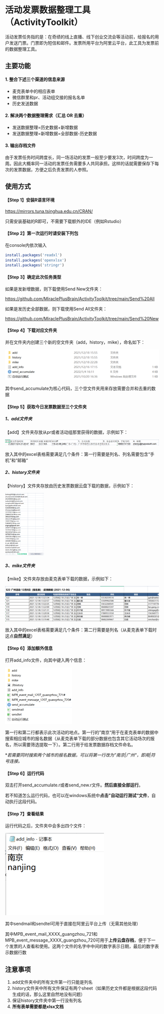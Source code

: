# 活动发票数据整理工具（ActivityToolkit）

活动发票任务指的是：在奇绩的线上直播、线下创业交流会等活动前，给报名的用户发送门票。门票即为短信和邮件。发票所用平台为阿里云平台，此工具为发票前的数据整理工具。



## 主要功能

#### 1. 整合下述三个渠道的信息来源

- 麦克表单中的相应表单
- 微信群里和pr、活动组交接的报名名单
- 历史发送数据

#### 2. 解决两个数据整理需求（汇总 OR 去重）

- 发送数据整理=历史数据+新增数据
- 发送数据整理=新增数据=全部数据-历史数据

#### 3. 输出存档文件

由于发票任务时间跨度长，同一场活动的发票一般至少要发3次，时间跨度为一周。因此大概率同一活动的发票任务需要多人共同承担。这样的话就需要保存下每次的发票数据，方便之后负责发票的人参照。



## 使用方式

#### 【Step 1】安装R语言环境

https://mirrors.tuna.tsinghua.edu.cn/CRAN/

只需安装基础的R即可，不需要下载额外的IDE（例如Rstudio）

#### 【Step 2】第一次运行时请安装下列包

在console内依次输入

```R
install.packages('readxl')
install.packages('openxlsx')
install.packages('stringr')
```

#### 【Step 3】确定此次任务类型

如果是发新增数据，则下载使用Send New文件夹：

https://github.com/MiraclePlusBrain/ActivityToolkit/tree/main/Send%20All

如果是发历史全部数据，则下载使用Send All文件夹：

https://github.com/MiraclePlusBrain/ActivityToolkit/tree/main/Send%20New

#### 【Step 4】下载对应文件夹

并在文件夹内创建三个新的空文件夹（add，history，mike），命名如下：

![image-20220105115541497](https://github.com/MiraclePlusBrain/ActivityToolkit/blob/main/image-storage/1.png)

其中send_accumulate为核心代码，三个空文件夹用来存放需要合并和去重的数据

#### 【Step 5】获取今日发票数据至三个文件夹

##### 1、add文件夹

【add】文件夹存放从pr或者活动组那里获得的数据，示例如下：

![image-20220105143738341](https://github.com/MiraclePlusBrain/ActivityToolkit/blob/main/image-storage/2.png)

放入其中的excel表格需要满足几个条件：第一行需要是列名、列名需要包含“手机”和“邮箱“

##### 2、history文件夹

【history】文件夹存放由历史发票数据云盘下载的数据，示例如下：

<img src="https://github.com/MiraclePlusBrain/ActivityToolkit/blob/main/image-storage/3.png" alt="image-20220105145048929" style="zoom: 25%;" />

##### 3、mike文件夹

【mike】文件夹存放由麦克表单下载的数据，示例如下：

![image-20220105145205686](https://github.com/MiraclePlusBrain/ActivityToolkit/blob/main/image-storage/4.png)

放入其中的excel表格需要满足几个条件：第二行需要是列名（从麦克表单下载时这点**自然满足**）

#### 【Step 6】添加额外信息

打开add_info文件，向其中键入两个信息：

<img src="https://github.com/MiraclePlusBrain/ActivityToolkit/blob/main/image-storage/5.png" alt="image-20220105151030056" style="zoom:50%;" />

第一行和第二行都表示此次活动的地点。第一行的”南京“用于在麦克表单的数据中搜索相应城市的报名数据（从麦克表单下载的部分数据也包含其它活动场次的报名，所以需要筛选提取一下）。第二行用于给发票数据存档文件命名。

**若需要同时搜索两个城市的报名数据，可以将第一行改为”南京|广州“，即用|符号连接。*

#### 【Step 6】运行代码

双击打开send_accumulate.r或者send_new.r文件。**然后直接全部运行**。

若不知道怎么运行代码，也可以在windows系统中**点击”自动运行测试“文件**，自动执行这段代码。

#### 【Step 7】查看结果

运行代码之后，文件夹中会多出四个文件：

<img src="https://github.com/MiraclePlusBrain/ActivityToolkit/blob/main/image-storage/6.png" alt="image-20220105145929378" style="zoom:80%;" />

其中sendmail和sendtel可用于直接在阿里云平台上传（无需其他处理）

其中MPB_event_mail_XXXX_guangzhou_721和MPB_event_message_XXXX_guangzhou_720可用于**上传云盘存档**，便于下一个发票的人查看和使用。这两个文件的名字中中间的数字表示日期，最后的数字表示数据行数



## 注意事项

1. add文件夹中的所有文件第一行只能是列名
2. history文件夹中所有文件保证有两个sheet（如果历史文件都是根据这段代码生成的话，那么这里自然地没有问题）
3. 保证history文件夹中第一行没有列名
5. **所有表单需要都是xlsx文档**
